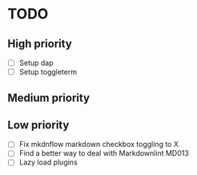 # TODO

## High priority

- [ ] Setup dap
- [ ] Setup toggleterm

## Medium priority

## Low priority

- [ ] Fix mkdnflow markdown checkbox toggling to X
- [ ] Find a better way to deal with Markdownlint MD013
- [ ] Lazy load plugins
